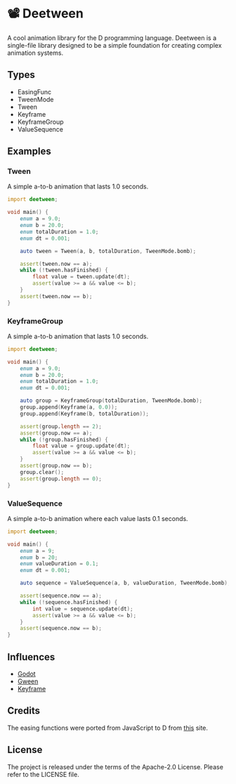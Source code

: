 # 📽 Deetween

A cool animation library for the D programming language.
Deetween is a single-file library designed to be a simple foundation for creating complex animation systems.

## Types

* EasingFunc
* TweenMode
* Tween
* Keyframe
* KeyframeGroup
* ValueSequence

## Examples

### Tween

A simple a-to-b animation that lasts 1.0 seconds.

```d
import deetween;

void main() {
    enum a = 9.0;
    enum b = 20.0;
    enum totalDuration = 1.0;
    enum dt = 0.001;

    auto tween = Tween(a, b, totalDuration, TweenMode.bomb);

    assert(tween.now == a);
    while (!tween.hasFinished) {
        float value = tween.update(dt);
        assert(value >= a && value <= b);
    }
    assert(tween.now == b);
}
```

### KeyframeGroup

A simple a-to-b animation that lasts 1.0 seconds.

```d
import deetween;

void main() {
    enum a = 9.0;
    enum b = 20.0;
    enum totalDuration = 1.0;
    enum dt = 0.001;

    auto group = KeyframeGroup(totalDuration, TweenMode.bomb);
    group.append(Keyframe(a, 0.0));
    group.append(Keyframe(b, totalDuration));

    assert(group.length == 2);
    assert(group.now == a);
    while (!group.hasFinished) {
        float value = group.update(dt);
        assert(value >= a && value <= b);
    }
    assert(group.now == b);
    group.clear();
    assert(group.length == 0);
}
```

### ValueSequence

A simple a-to-b animation where each value lasts 0.1 seconds.

```d
import deetween;

void main() {
    enum a = 9;
    enum b = 20;
    enum valueDuration = 0.1;
    enum dt = 0.001;

    auto sequence = ValueSequence(a, b, valueDuration, TweenMode.bomb);

    assert(sequence.now == a);
    while (!sequence.hasFinished) {
        int value = sequence.update(dt);
        assert(value >= a && value <= b);
    }
    assert(sequence.now == b);
}
```

## Influences

* [Godot](https://docs.godotengine.org/en/stable/classes/class_animationplayer.html)
* [Gween](https://github.com/tanema/gween)
* [Keyframe](https://github.com/HannesMann/keyframe)

## Credits

The easing functions were ported from JavaScript to D from [this](https://easings.net/) site.

## License

The project is released under the terms of the Apache-2.0 License.
Please refer to the LICENSE file.